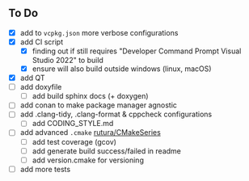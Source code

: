 ## To Do
- [x] add to `vcpkg.json` more verbose configurations
- [x] add CI script
	- [x] finding out if still requires "Developer Command Prompt Visual Studio 2022" to build
	- [x] ensure will also build outside windows (linux, macOS)
- [x] add QT
- [ ] add doxyfile
	- [ ] add build sphinx docs (+ doxygen)	
- [ ] add conan to make package manager agnostic
- [ ] add .clang-tidy, .clang-format & cppcheck configurations
	- [ ] add CODING_STYLE.md
- [ ] add advanced `.cmake` [rutura/CMakeSeries](https://github.com/rutura/CMakeSeries/tree/main/Ep034/rooster/cmake)
	- [ ] add test coverage (gcov)
	- [ ] add generate build success/failed in readme
	- [ ] add version.cmake for versioning
- [ ] add more tests